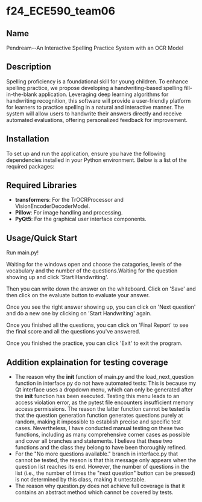 # f24_ECE590_team06

## Name
Pendream--An Interactive Spelling Practice System with an OCR Model


## Description
Spelling proficiency is a foundational skill for young children. To enhance spelling practice, we propose developing a handwriting-based spelling fill-in-the-blank application. 
Leveraging deep learning algorithms for handwriting recognition, this software will provide a user-friendly platform for learners to practice spelling in a natural and interactive manner. 
The system will allow users to handwrite their answers directly and receive automated evaluations, offering personalized feedback for improvement.

## Installation
To set up and run the application, ensure you have the following dependencies installed in your Python environment. Below is a list of the required packages:

## Required Libraries
- **transformers**: For the TrOCRProcessor and VisionEncoderDecoderModel.
- **Pillow**: For image handling and processing.
- **PyQt5**: For the graphical user interface components.

## Usage/Quick Start
Run main.py!

Waiting for the windows open and choose the catagories, levels of the vocabulary and the number of the questions.Waiting for the question showing up and click 'Start Handwriting'.

Then you can write down the answer on the whiteboard. Click on 'Save' and then click on the evaluate button to evaluate your answer.
 
Once you see the right answer showing up, you can click on 'Next question' and do a new one by clicking on 'Start Handwriting' again.

Once you finished all the questions, you can click on 'Final Report' to see the final score and all the questions you've answered.

Once you finished the practice, you can click 'Exit' to exit the program.

## Addition explaination for testing coverage
- The reason why the __init__ function of main.py and the load_next_question function in interface.py do not have automated tests: This is because my Qt interface uses a dropdown menu, which can only be generated after the __init__ function has been executed. Testing this menu leads to an access violation error, as the pytest file encounters insufficient memory access permissions. The reason the latter function cannot be tested is that the question generation function generates questions purely at random, making it impossible to establish precise and specific test cases.
Nevertheless, I have conducted manual testing on these two functions, including as many comprehensive corner cases as possible and cover all branches and statements. I believe that these two functions and the class they belong to have been thoroughly refined.
- For the "No more questions available." branch in interface.py that cannot be tested, the reason is that this message only appears when the question list reaches its end. However, the number of questions in the list (i.e., the number of times the "next question" button can be pressed) is not determined by this class, making it untestable.
- The reason why question.py does not achieve full coverage is that it contains an abstract method which cannot be covered by tests.
